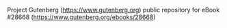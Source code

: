 Project Gutenberg (https://www.gutenberg.org) public repository for eBook #28668 (https://www.gutenberg.org/ebooks/28668)
